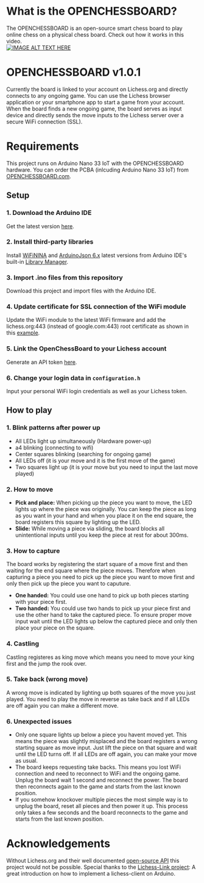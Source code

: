 # What is the OPENCHESSBOARD?
The OPENCHESSBOARD is an open-source smart chess board to play online chess on a physical chess board. 
Check out how it works in this video.<br/>
[![IMAGE ALT TEXT HERE](https://img.youtube.com/vi/PFouUxKJOSc/0.jpg)](https://www.youtube.com/watch?v=PFouUxKJOSc)
# OPENCHESSBOARD v1.0.1
Currently the board is linked to your account on Lichess.org and directly connects to any ongoing game. You can use the Lichess browser application or your smartphone app to start a game from your account. When the board finds a new ongoing game, the board serves as input device and directly sends the move inputs to the Lichess server over a secure WiFi connection (SSL).

# Requirements
This project runs on Arduino Nano 33 IoT with the OPENCHESSBOARD hardware. You can order the PCBA (inlcuding Arduino Nano 33 IoT) from [OPENCHESSBOARD.com](http://openchessboard.com/).

## Setup
### 1. Download the Arduino IDE
Get the latest version [here](https://www.arduino.cc/en/software).
### 2. Install third-party libraries
Install [WiFiNINA](https://www.arduino.cc/reference/en/libraries/wifinina) and [ArduinoJson 6.x](https://www.arduino.cc/reference/en/libraries/arduinojson/) latest versions from Arduino IDE's built-in [Library Manager](https://docs.arduino.cc/software/ide-v2/tutorials/ide-v2-installing-a-library).
### 3. Import .ino files from this repository
Download this project and import files with the Arduino IDE.
### 4. Update certificate for SSL connection of the WiFi module
Update the WiFi module to the latest WiFi firmware and add the lichess.org:443 (instead of google.com:443) root certificate as shown in this [example](https://support.arduino.cc/hc/en-us/articles/360016119219-How-to-add-certificates-to-Wifi-Nina-Wifi-101-Modules-).
### 5. Link the OpenChessBoard to your Lichess account
Generate an API token [here](https://lichess.org/account/oauth/token).
### 6. Change your login data in `configuration.h`
Input your personal WiFi login credentials as well as your Lichess token.

## How to play
### 1. Blink patterns after power up
- All LEDs light up simultaneously (Hardware power-up)
-  a4 blinking (connecting to wifi)
- Center squares blinking (searching for ongoing game)
- All LEDs off (it is your move and it is the first move of the game)
- Two squares light up  (it is your move but you need to input the last move played)
### 2. How to move
- 	**Pick and place:** When picking up the piece you want to move, the LED lights up where the piece was originally.
You can keep the piece as long as you want in your hand and when you place it on the end square,
the board registers this square by lighting up the LED. 
- 	**Slide:** While moving a piece via sliding, the board blocks all unintentional inputs until you keep the piece at rest for about 300ms.
### 3. How to capture
The board works by registering the start square of a move first and then waiting for the end square where the piece moves. 
Therefore when capturing a piece you need to pick up the piece you want to move first and only then pick up the piece you want to caputure.
- **One handed:** You could use one hand to pick up both pieces starting with your piece first.
- **Two handed:** You could use two hands to pick up your piece first and use the other hand to take the captured piece.
To ensure proper move input wait until the LED lights up below the captured piece and only then place your piece on the square.
### 4. Castling
Castling registeres as king move which means you need to move your king first and the jump the rook over.
### 5. Take back (wrong move)
A wrong move is indicated by lighting up both squares of the move you just played. 
You need to play the move in reverse as take back and if all LEDs are off again you can make a different move.
### 6. Unexpected issues
- Only one square lights up below a piece you havent moved yet. 
This means the piece was slightly misplaced and the board registers a wrong starting square as move input.
Just lift the piece on that square and wait until the LED turns off. If all LEDs are off again, you can make your move as usual.
- The board keeps requesting take backs.
This means you lost WiFi connection and need to reconnect to WiFi and the ongoing game. Unplug the board  wait 1 second and reconnect the power. 
The board then reconnects again to the game and starts from the last known position.
- If you somehow knockover multiple pieces the most simple way is to unplug the board, reset all pieces and then power it up. 
This process only takes a few seconds and the board reconnects to the game and starts from the last known position.
# Acknowledgements
Without Lichess.org and their well documented [open-source API](https://lichess.org/api) this project would not be possible.
Special thanks to the [Lichess-Link project](https://github.com/Kzra/Lichess-Link): A great introduction on how to implement a lichess-client on Arduino.

